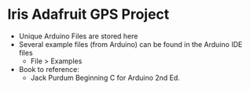 # Iris Adafruit GPS Project

- Unique Arduino Files are stored here
- Several example files (from Arduino) can be found in the Arduino IDE files
  - File > Examples
- Book to reference:
  - Jack Purdum Beginning C for Arduino 2nd Ed.
